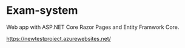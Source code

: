 # Exam-system
Web app with ASP.NET Core Razor Pages and Entity Framwork Core.


https://newtestproject.azurewebsites.net/

